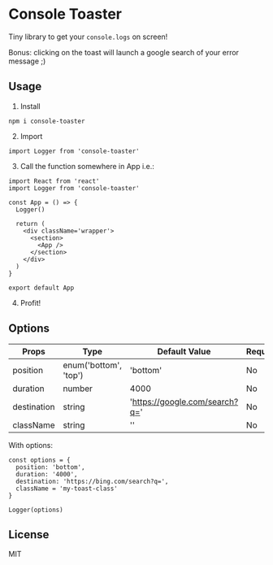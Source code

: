 # Console Toaster

Tiny library to get your `console.logs` on screen!

Bonus: clicking on the toast will launch a google search of your error message ;)

## Usage

1. Install

`npm i console-toaster`

2. Import

`import Logger from 'console-toaster'`

3. Call the function somewhere in App i.e.:

```
import React from 'react'
import Logger from 'console-toaster'

const App = () => {
  Logger()

  return (
    <div className='wrapper'>
      <section>
        <App />
      </section>
    </div>
  )
}

export default App
```

4. Profit!

## Options

| Props | Type | Default Value | Required
| --- | --- | --- | --- |
| position | enum('bottom', 'top') | 'bottom' | No |
| duration | number | 4000 | No |
| destination | string | 'https://google.com/search?q=' | No |
| className | string | '' | No |

With options:
```
const options = {
  position: 'bottom',
  duration: '4000',
  destination: 'https://bing.com/search?q=',
  className = 'my-toast-class'
}

Logger(options)
```

## License

MIT
